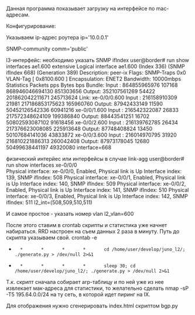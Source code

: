 Данная программа показывает загрузку на интерфейсе по mac-адресам.

Конфигурирование:

Указываем ip-адрес роутера
ip='10.0.0.1'

SNMP-community
comm='public'

l3-интерфейс: необходимо указать SNMP ifIndex
user@border# run show interfaces ae1.600 extensive 
  Logical interface ae1.600 (Index 336) (SNMP ifIndex 668) (Generation 389)
    Description: peer-ix
    Flags: SNMP-Traps 0x0 VLAN-Tag [ 0x8100.600 ]  Encapsulation: ENET2
    Bandwidth: 10000mbps
    Statistics        Packets        pps         Bytes          bps
    Bundle:
        Input :  864855965976     107168 868946046694130    851303656
        Output:  352107561269      54422 201862042211671    245713624
    Link:
      xe-0/0/0.600
        Input :  216158910309      21981 217186853175623    165960760
        Output:   87942433149      11590 50452126542336     60941216
      xe-0/0/1.600
        Input :  216542322087      26833 217572348624109    199386840
        Output:   88443541251      16702 50802593087102     91618456
      xe-0/0/2.600
        Input :  216139762785      26434 217376623008085    225913648
        Output:   87748408824      13450 50107684141036     43833872
      xe-0/0/3.600
        Input :  216014970795      31920 216810221886313    260042408
        Output:   87973178045      12680 50499638441197     49320080
interface=668

физический интерйес или интерфейсы в случае link-agg
user@border# run show interfaces xe-0/0/0   
Physical interface: xe-0/0/0, Enabled, Physical link is Up
  Interface index: 139, SNMP ifIndex: 508
Physical interface: xe-0/0/1, Enabled, Physical link is Up
  Interface index: 140, SNMP ifIndex: 509
Physical interface: xe-0/0/2, Enabled, Physical link is Up
  Interface index: 141, SNMP ifIndex: 510
Physical interface: xe-0/0/3, Enabled, Physical link is Up
  Interface index: 142, SNMP ifIndex: 511
l2_int=(508,509,510,511)

И самое простое - указать номер vlan
l2_vlan=600

После этого ставим в crontab скрипты и статистика уже начнет набираться. RRD настроен на съем данных 2 раза в минуту.
Путь до скрипта указываем свой.
crontab -e
*       *       *       *       *       cd /home/user/develop/juno_l2/; ./generate.py > /dev/null 2>&1
*       *       *       *       *       sleep 30; cd /home/user/develop/juno_l2/; ./generate.py > /dev/null 2>&1
Т.к. скрипт сначала собирает arp-таблицу и по ней уже из нее извлекает мак-адреса для статистики, то желательно сделать nmap -sP -T5 195.64.0.0/24 на ту сеть, в которой идет пиринг на IX.

Для отображения нужно сгенерировать index.html скриптом bgp.py

